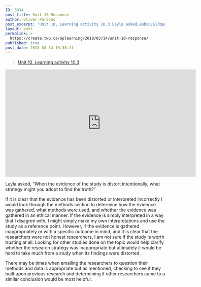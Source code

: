 ```yaml
---
ID: 3834
post_title: Unit 10 Response
author: Oliver Parsons
post_excerpt: 'Unit 10, Learning activity 10.3 Layla asked,&nbsp;&ldquo;When the evidence of the study is distort intentionally, what strategy might you adopt to find the truth?&rdquo; If it is clear that the evidence has been distorted or interpreted incorrectly I would look... <a href="https://create.twu.ca/oplearning/2018/03/14/unit-10-response/"> Continue Reading &rarr;</a>'
layout: post
permalink: >
  https://create.twu.ca/oplearning/2018/03/14/unit-10-response/
published: true
post_date: 2018-03-14 16:38:11
---
```

<blockquote class="wp-embedded-content" data-secret="YAouPmx1pD"><p><a href="https://create.twu.ca/layla11/2018/03/09/unit-10-learning-activity-10-3/">Unit 10, Learning activity 10.3</a></p></blockquote>
<p><iframe class="wp-embedded-content" sandbox="allow-scripts" security="restricted" src="https://create.twu.ca/layla11/2018/03/09/unit-10-learning-activity-10-3/embed/#?secret=YAouPmx1pD" data-secret="YAouPmx1pD" width="600" height="338" title="&#8220;Unit 10, Learning activity 10.3&#8221; &#8212; Layla Zhang" frameborder="0" marginwidth="0" marginheight="0" scrolling="no"></iframe></p>
<p>Layla asked, &#8220;When the evidence of the study is distort intentionally, what strategy might you adopt to find the truth?&#8221;</p>
<p>If it is clear that the evidence has been distorted or interpreted incorrectly I would look through the methods section to determine how the evidence was gathered, what methods were used, and whether the evidence was gathered in an ethical manner. If the evidence is simply interpreted in a way that I disagree with, I might simply make my own interpretations and use the study as a reference point. However, if the evidence is gathered inappropriately or with a specific outcome in mind, and it is clear that the researchers were not honest researchers, I am not sure if the study is worth trusting at all. Looking for other studies done on the topic would help clarify whether the research strategy was inappropriate but ultimately it would be hard to take much from a study when its findings were distorted.</p>
<p>There may be times when emailing the researchers to question their methods and data is appropriate but as mentioned, checking to see if they built upon previous research and determining if other researchers came to a similar conclusion would be most helpful.</p>